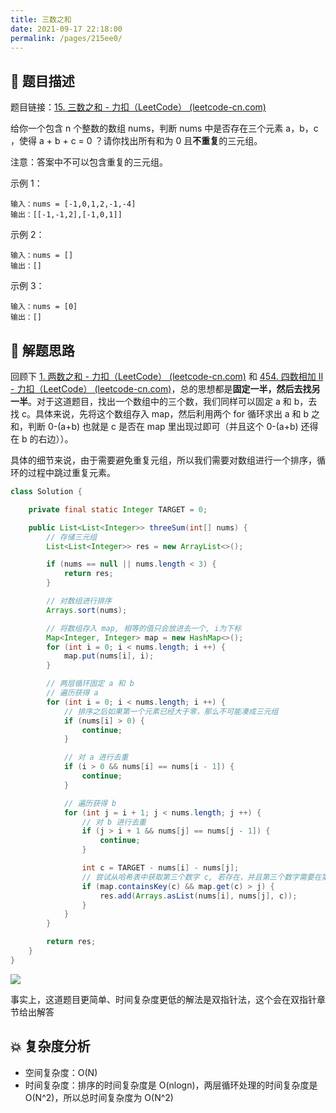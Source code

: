 ```yaml
---
title: 三数之和
date: 2021-09-17 22:18:00
permalink: /pages/215ee0/
---
```


## 📃 题目描述

题目链接：[15. 三数之和 - 力扣（LeetCode） (leetcode-cn.com)](https://leetcode-cn.com/problems/3sum/)

给你一个包含 n 个整数的数组 nums，判断 nums 中是否存在三个元素 a，b，c ，使得 a + b + c = 0 ？请你找出所有和为 0 且**不重复**的三元组。

注意：答案中不可以包含重复的三元组。

示例 1：

```
输入：nums = [-1,0,1,2,-1,-4]
输出：[[-1,-1,2],[-1,0,1]]
```

示例 2：

```
输入：nums = []
输出：[]
```

示例 3：

```
输入：nums = [0]
输出：[]
```

## 🔔 解题思路

回顾下 [1. 两数之和 - 力扣（LeetCode） (leetcode-cn.com)](https://leetcode-cn.com/problems/two-sum/) 和 [454. 四数相加 II - 力扣（LeetCode） (leetcode-cn.com)](https://leetcode-cn.com/problems/4sum-ii/)，总的思想都是**固定一半，然后去找另一半**。对于这道题目，找出一个数组中的三个数，我们同样可以固定 a 和 b，去找 c。具体来说，先将这个数组存入 map，然后利用两个 for 循环求出 a 和 b 之和，判断 0-(a+b) 也就是 c 是否在 map 里出现过即可（并且这个 0-(a+b) 还得在 b 的右边））。

具体的细节来说，由于需要避免重复元组，所以我们需要对数组进行一个排序，循环的过程中跳过重复元素。


```java
class Solution {

    private final static Integer TARGET = 0;

    public List<List<Integer>> threeSum(int[] nums) {
        // 存储三元组
        List<List<Integer>> res = new ArrayList<>();

        if (nums == null || nums.length < 3) {
            return res;
        }

        // 对数组进行排序
        Arrays.sort(nums);

        // 将数组存入 map, 相等的值只会放进去一个, i为下标
        Map<Integer, Integer> map = new HashMap<>();
        for (int i = 0; i < nums.length; i ++) {
            map.put(nums[i], i);
        }

        // 两层循环固定 a 和 b
        // 遍历获得 a
        for (int i = 0; i < nums.length; i ++) {
            // 排序之后如果第一个元素已经大于零，那么不可能凑成三元组
            if (nums[i] > 0) {
                continue;
            }

            // 对 a 进行去重
            if (i > 0 && nums[i] == nums[i - 1]) {
                continue;
            }

            // 遍历获得 b
            for (int j = i + 1; j < nums.length; j ++) {
                // 对 b 进行去重
                if (j > i + 1 && nums[j] == nums[j - 1]) {
                    continue;
                }

                int c = TARGET - nums[i] - nums[j];
                // 尝试从哈希表中获取第三个数字 c, 若存在，并且第三个数字需要在第二个数字右侧(防止重复)
                if (map.containsKey(c) && map.get(c) > j) {
                    res.add(Arrays.asList(nums[i], nums[j], c));
                }
            }
        }

        return res;
    }
}
```

![](https://gitee.com/veal98/images/raw/master/img/20210917232226.png)

事实上，这道题目更简单、时间复杂度更低的解法是双指针法，这个会在双指针章节给出解答

## 💥 复杂度分析

- 空间复杂度：O(N)
- 时间复杂度：排序的时间复杂度是 O(nlogn)，两层循环处理的时间复杂度是 O(N^2)，所以总时间复杂度为 O(N^2)